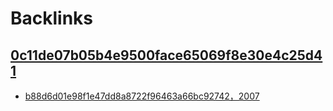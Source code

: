 
# Backlinks
## [0c11de07b05b4e9500face65069f8e30e4c25d41](0c11de07b05b4e9500face65069f8e30e4c25d41.md)
- [b88d6d01e98f1e47dd8a8722f96463a66bc92742，2007](b88d6d01e98f1e47dd8a8722f96463a66bc92742，2007.md)

